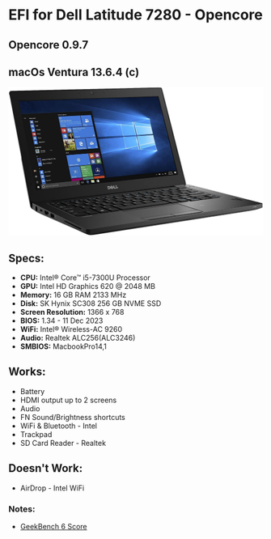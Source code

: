 # EFI for Dell Latitude 7280 - Opencore
## Opencore 0.9.7
## macOs Ventura 13.6.4 (c)

![image](7280.png)

## Specs:

  - **CPU:** Intel® Core™ i5-7300U Processor
  - **GPU:** Intel HD Graphics 620 @ 2048 MB
  - **Memory:** 16 GB RAM 2133 MHz
  - **Disk:** SK Hynix SC308 256 GB NVME SSD
  - **Screen Resolution:** 1366 x 768 
  - **BIOS:** 1.34 - 11 Dec 2023
  - **WiFi:** Intel® Wireless-AC 9260
  - **Audio:** Realtek ALC256(ALC3246)
  - **SMBIOS:** MacbookPro14,1

## Works:
  * Battery
  * HDMI output up to 2 screens
  * Audio
  * FN Sound/Brightness shortcuts
  * WiFi & Bluetooth - Intel
  * Trackpad
  * SD Card Reader - Realtek

## Doesn't Work:
  * AirDrop - Intel WiFi

### Notes:
* [GeekBench 6 Score](https://browser.geekbench.com/v6/cpu/1559376)
